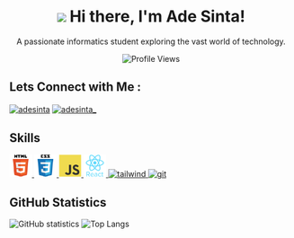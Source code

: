 <div align="center">
  <h1><img src='https://raw.githubusercontent.com/seanprashad/slackmoji/master/emoji/blob/blob-thumbs-up-gif.gif' height="30px"> Hi there, I'm Ade Sinta!</h1>
  <p>A passionate informatics student exploring the vast world of technology.</p>
  
  ![Profile Views](https://komarev.com/ghpvc/?username=adesinta&color=blue)
</div>

## Lets Connect with Me : 
<p align="left">
<a href="https://www.linkedin.com/in/adesinta/" target="blank"><img align="center" src="https://raw.githubusercontent.com/rahuldkjain/github-profile-readme-generator/master/src/images/icons/Social/linked-in-alt.svg" alt="adesinta" height="30" width="40" /></a>
<a href="https://www.instagram.com/adesinta_/" target="blank"><img align="center" src="https://raw.githubusercontent.com/rahuldkjain/github-profile-readme-generator/master/src/images/icons/Social/instagram.svg" alt="adesinta_" height="30" width="40" /></a>
</p>

## Skills
<p align="left">
    <a href="https://www.w3.org/html/" target="_blank" rel="noreferrer"> 
        <img src="https://raw.githubusercontent.com/devicons/devicon/master/icons/html5/html5-original-wordmark.svg" alt="html5" width="40" height="40"/>
    </a>
    <a href="https://www.w3schools.com/css/" target="_blank" rel="noreferrer"> 
        <img src="https://raw.githubusercontent.com/devicons/devicon/master/icons/css3/css3-original-wordmark.svg" alt="css3" width="40" height="40"/> 
    </a> 
    <a href="https://developer.mozilla.org/en-US/docs/Web/JavaScript" target="_blank" rel="noreferrer"> 
        <img src="https://raw.githubusercontent.com/devicons/devicon/master/icons/javascript/javascript-original.svg" alt="javascript" width="40" height="40"/>
    </a> 
    <a href="https://reactjs.org/" target="_blank" rel="noreferrer">
        <img src="https://raw.githubusercontent.com/devicons/devicon/master/icons/react/react-original-wordmark.svg" alt="react" width="40" height="40"/> 
    </a>
    <a href="https://tailwindcss.com/" target="_blank" rel="noreferrer"> 
        <img src="https://www.vectorlogo.zone/logos/tailwindcss/tailwindcss-icon.svg" alt="tailwind" width="40" height="40"/> 
    </a> 
    <a href="https://git-scm.com/" target="_blank" rel="noreferrer"> 
        <img src="https://www.vectorlogo.zone/logos/git-scm/git-scm-icon.svg" alt="git" width="40" height="40"/> 
    </a> 
</p>

## GitHub Statistics
![GitHub statistics](https://github-readme-stats.vercel.app/api?username=adesinta&show_icons=true&count_private=true&hide=issues&theme=radical)
![Top Langs](https://github-readme-stats.vercel.app/api/top-langs/?username=adesinta&layout=compact&theme=radical)
